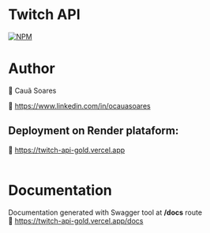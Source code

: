 # **Twitch API**

[![NPM](https://img.shields.io/npm/l/react)](https://github.com/neliocursos/exemplo-readme/blob/main/LICENSE)

# Author

👤 Cauã Soares

💼 https://www.linkedin.com/in/ocauasoares

## Deployment on Render plataform:

🚀 https://twitch-api-gold.vercel.app <br><br>

# Documentation

Documentation generated with Swagger tool at **/docs** route<br>
📝 https://twitch-api-gold.vercel.app/docs
